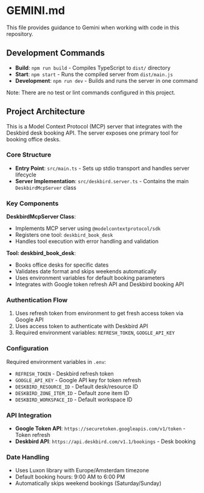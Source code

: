 # GEMINI.md

This file provides guidance to Gemini when working with code in this repository.

## Development Commands

- **Build**: `npm run build` - Compiles TypeScript to `dist/` directory
- **Start**: `npm start` - Runs the compiled server from `dist/main.js`
- **Development**: `npm run dev` - Builds and runs the server in one command

Note: There are no test or lint commands configured in this project.

## Project Architecture

This is a Model Context Protocol (MCP) server that integrates with the Deskbird desk booking API. The server exposes one primary tool for booking office desks.

### Core Structure

- **Entry Point**: `src/main.ts` - Sets up stdio transport and handles server lifecycle
- **Server Implementation**: `src/deskbird.server.ts` - Contains the main `DeskbirdMcpServer` class

### Key Components

**DeskbirdMcpServer Class**:
- Implements MCP server using `@modelcontextprotocol/sdk`
- Registers one tool: `deskbird_book_desk`
- Handles tool execution with error handling and validation

**Tool: deskbird_book_desk**:
- Books office desks for specific dates
- Validates date format and skips weekends automatically
- Uses environment variables for default booking parameters
- Integrates with Google token refresh API and Deskbird booking API

### Authentication Flow

1. Uses refresh token from environment to get fresh access token via Google API
2. Uses access token to authenticate with Deskbird API
3. Required environment variables: `REFRESH_TOKEN`, `GOOGLE_API_KEY`

### Configuration

Required environment variables in `.env`:
- `REFRESH_TOKEN` - Deskbird refresh token
- `GOOGLE_API_KEY` - Google API key for token refresh
- `DESKBIRD_RESOURCE_ID` - Default desk/resource ID
- `DESKBIRD_ZONE_ITEM_ID` - Default zone item ID
- `DESKBIRD_WORKSPACE_ID` - Default workspace ID

### API Integration

- **Google Token API**: `https://securetoken.googleapis.com/v1/token` - Token refresh
- **Deskbird API**: `https://api.deskbird.com/v1.1/bookings` - Desk booking

### Date Handling

- Uses Luxon library with Europe/Amsterdam timezone
- Default booking hours: 9:00 AM to 6:00 PM
- Automatically skips weekend bookings (Saturday/Sunday)

